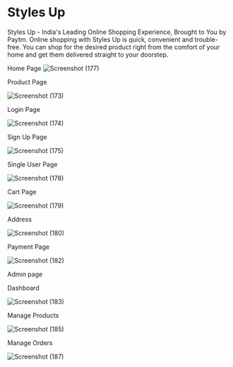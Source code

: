 # Styles Up
Styles Up - India's Leading Online Shopping Experience, Brought to You by Paytm. Online shopping with Styles Up is quick, convenient and trouble-free. You can shop for the desired product right from the comfort of your home and get them delivered straight to your doorstep.

Home Page
![Screenshot (177)](https://user-images.githubusercontent.com/112754760/229575461-84775f95-e39e-4f1c-89e1-e9cbfab22a77.png)

Product Page

![Screenshot (173)](https://user-images.githubusercontent.com/112754760/229573670-018bf721-777b-4c5c-8843-2c0ab26c4016.png)

Login Page

![Screenshot (174)](https://user-images.githubusercontent.com/112754760/229574914-7fc1879f-4cec-47fe-badd-916ce8179ba0.png)

Sign Up Page

![Screenshot (175)](https://user-images.githubusercontent.com/112754760/229575093-5182e55b-c9f5-4290-9f03-0acc16fd36f8.png)

Single User Page

![Screenshot (178)](https://user-images.githubusercontent.com/112754760/229576053-262c1f9e-945e-43f4-a947-cb969d420ca4.png)

Cart Page

![Screenshot (179)](https://user-images.githubusercontent.com/112754760/229576819-53544e49-810d-4661-8447-8ba10131d2ba.png)

Address 

![Screenshot (180)](https://user-images.githubusercontent.com/112754760/229576818-c57bf891-67a1-4ea1-b74c-e77c85684c33.png)

Payment Page

![Screenshot (182)](https://user-images.githubusercontent.com/112754760/229580624-00f1ece0-6940-4f0c-be38-4f2971b39231.png)

Admin page

Dashboard


![Screenshot (183)](https://user-images.githubusercontent.com/112754760/229822996-e1170f49-84d1-4668-9a87-fe66ad3cbe30.png)

Manage Products



![Screenshot (185)](https://user-images.githubusercontent.com/112754760/229823184-cb89c49e-0775-4167-8cb2-acfc81d1612c.png)

Manage Orders

![Screenshot (187)](https://user-images.githubusercontent.com/112754760/229823756-3d19d42e-e1b6-46c6-977a-b50f1050b7a3.png)
